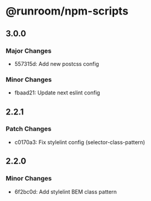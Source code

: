 # @runroom/npm-scripts

## 3.0.0

### Major Changes

- 557315d: Add new postcss config

### Minor Changes

- fbaad21: Update next eslint config

## 2.2.1

### Patch Changes

- c0170a3: Fix stylelint config (selector-class-pattern)

## 2.2.0

### Minor Changes

- 6f2bc0d: Add stylelint BEM class pattern
